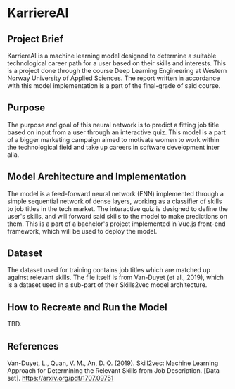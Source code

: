 # KarriereAI
## Project Brief
KarriereAI is a machine learning model designed to determine a suitable technological career path for a user based on their skills and interests.
This is a project done through the course Deep Learning Engineering at Western Norway University of Applied Sciences. 
The report  written in accordance with this model implementation is a part of the final-grade of said course.

## Purpose
The purpose and goal of this neural network is to predict a fitting job title based on input from a user through an interactive quiz. 
This model is a part of a bigger marketing campaign aimed to motivate women to work within the technological field and take up careers in software development inter alia.

## Model Architecture and Implementation
The model is a feed-forward neural network (FNN) implemented through a simple sequential network of dense layers, working as a classifier of skills to job titles in the tech market. 
The interactive quiz is designed to define the user's skills, and will forward said skills to the model to make predictions on them. 
This is a part of a bachelor's project implemented in Vue.js front-end framework, which will be used to deploy the model.

## Dataset
The dataset used for training contains job titles which are matched up against relevant skills. 
The file itself is from Van-Duyet (et al., 2019), which is a dataset used in a sub-part of their Skills2vec model architecture.

## How to Recreate and Run the Model
TBD.

## References
Van-Duyet, L., Quan, V. M., An, D. Q. (2019). Skill2vec: Machine Learning Approach for Determining the Relevant Skills from Job Description. [Data set]. https://arxiv.org/pdf/1707.09751
